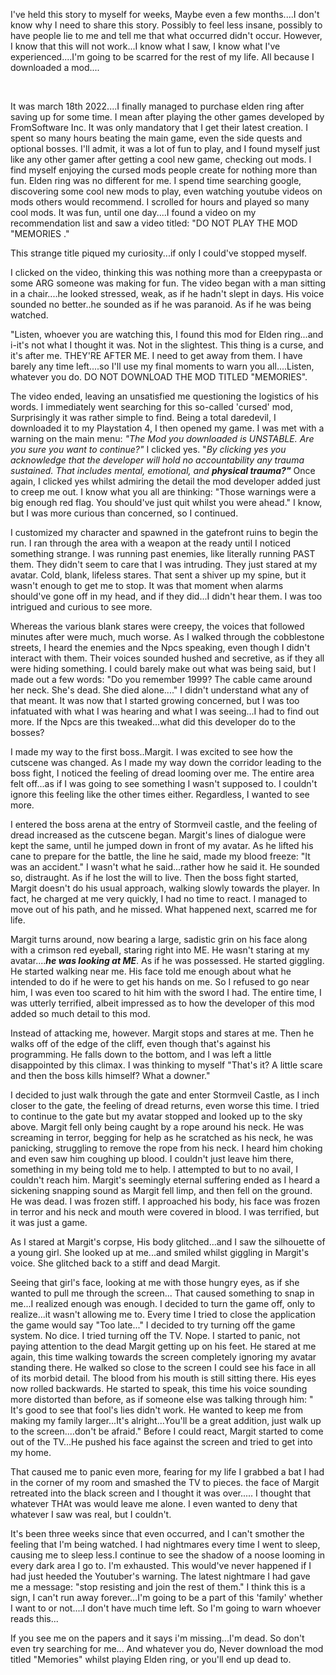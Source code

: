 I've held this story to myself for weeks, Maybe even a few months....I don't know why I need to share this story. Possibly to feel less insane, possibly to have people lie to me and tell me that what occurred didn't occur. However, I know that this will not work...I know what I saw, I know what I've experienced....I'm going to be scarred for the rest of my life. All because I downloaded a mod....

&#x200B;

It was march 18th 2022....I finally managed to purchase elden ring after saving up for some time. I mean after playing the other games developed by FromSoftware Inc. It was only mandatory that I get their latest creation. I spent so many hours beating the main game, even the side quests and optional bosses. I'll admit, it was a lot of fun to play, and I found myself just like any other gamer after getting a cool new game, checking out mods. I find myself enjoying the cursed mods people create for nothing more than fun. Elden ring was no different for me. I spend time searching google, discovering some cool new mods to play, even watching youtube videos on mods others would recommend. I scrolled for hours and played so many cool mods. It was fun, until one day....I found a video on my recommendation list and saw a video titled: "DO NOT PLAY THE MOD "MEMORIES ."

This strange title piqued my curiosity...if only I could've stopped myself.

I clicked on the video, thinking this was nothing more than a creepypasta or some ARG someone was making for fun. The video began with a man sitting in a chair....he looked stressed, weak, as if he hadn't slept in days. His voice sounded no better..he sounded as if he was paranoid. As if he was being watched.

"Listen, whoever you are watching this, I found this mod for Elden ring...and i-it's not what I thought it was. Not in the slightest. This thing is a curse, and it's after me.  THEY'RE AFTER ME. I need to get away from them. I have barely any time left....so I'll use my final moments to warn you all....Listen, whatever you do. DO NOT DOWNLOAD THE MOD TITLED "MEMORIES".

The video ended, leaving an unsatisfied me questioning the logistics of his words. I immediately went searching for this so-called 'cursed' mod, Surprisingly it was rather simple to find. Being a total daredevil, I downloaded it to my Playstation 4, I then opened my game. I was met with a warning on the main menu: *"The Mod you downloaded is UNSTABLE. Are you sure you want to continue?"* I clicked yes. "*By clicking yes you acknowledge that the developer will hold no accountability any trauma sustained. That includes mental, emotional, and* ***physical trauma?"*** Once again, I clicked yes whilst admiring the detail the mod developer added just to creep me out. I know what you all are thinking: "Those warnings were a big enough red flag. You should've just quit whilst you were ahead." I know, but I was more curious than concerned, so I continued.

I customized my character and spawned in the gatefront ruins to begin the run. I ran through the area with a weapon at the ready until I noticed something strange. I was running past enemies, like literally running PAST them. They didn't seem to care that I was intruding. They just stared at my avatar. Cold, blank, lifeless stares. That sent a shiver up my spine, but it wasn't enough to get me to stop. It was that moment when alarms should've gone off in my head, and if they did...I didn't hear them. I was too intrigued and curious to see more. 

Whereas the various blank stares were creepy, the voices that followed minutes after were much, much worse. As I walked through the cobblestone streets, I heard the enemies and the Npcs speaking, even though I didn't interact with them. Their voices sounded hushed and secretive, as if they all were hiding something. I could barely make out what was being said, but I made out a few words: "Do you remember 1999? The cable came around her neck. She's dead. She died alone...." I didn't understand what any of that meant. It was now that I started growing concerned, but I was too infatuated with what I was hearing and what I was seeing...I had to find out more. If the Npcs are this tweaked...what did this developer do to the bosses?

I made my way to the first boss..Margit. I was excited to see how the cutscene was changed. As I made my way down the corridor leading to the boss fight, I noticed the feeling of dread looming over me. The entire area felt off...as if I was going to see something I wasn't supposed to. I couldn't ignore this feeling like the other times either. Regardless, I wanted to see more. 

I entered the boss arena at the entry of Stormveil castle, and the feeling of dread increased as the cutscene began. Margit's lines of dialogue were kept the same, until he jumped down in front of my avatar. As he lifted his cane to prepare for the battle, the line he said, made my blood freeze: "It was an accident." I wasn't what he said...rather how he said it. He sounded so, distraught. As if he lost the will to live. Then the boss fight started, Margit doesn't do his usual approach, walking slowly towards the player. In fact, he charged at me very quickly, I had no time to react. I managed to move out of his path, and he missed. What happened next, scarred me for life. 

Margit turns around, now bearing a large, sadistic grin on his face along with a crimson red eyeball, staring right into ME. He wasn't staring at my avatar....***he was looking at ME***. As if he was possessed. He started giggling. He started walking near me. His face told me enough about what he intended to do if he were to get his hands on me. So I refused to go near him, I was even too scared to hit him with the sword I had. The entire time, I was utterly terrified, albeit impressed as to how the developer of this mod added so much detail to this mod.

Instead of attacking me, however. Margit stops and stares at me. Then he walks off of the edge of the cliff, even though that's against his programming. He falls down to the bottom, and I was left a little disappointed by this climax. I was thinking to myself "That's it? A little scare and then the boss kills himself? What a downer." 

I decided to just walk through the gate and enter Stormveil Castle, as I inch closer to the gate, the feeling of dread returns, even worse this time. I tried to continue to the gate but my avatar stopped and looked up to the sky above. Margit fell only being caught by a rope around his neck. He was screaming in terror, begging for help as he scratched as his neck, he was panicking, struggling to remove the rope from his neck. I heard him choking and even saw him coughing up blood. I couldn't just leave him there, something in my being told me to help.  I attempted to but to no avail, I couldn't reach him. Margit's seemingly eternal suffering ended as I heard a sickening snapping sound as Margit fell limp, and then fell on the ground. He was dead. I was frozen stiff. I approached his body, his face was frozen in terror and his neck and mouth were covered in blood. I was terrified, but it was just a game.

As I stared at Margit's corpse, His body glitched...and I saw the silhouette of a young girl. She looked up at me...and smiled whilst giggling in Margit's voice. She glitched back to a stiff and dead Margit. 

Seeing that girl's face, looking at me with those hungry eyes, as if she wanted to pull me through the screen... That caused something to snap in me...I realized enough was enough. I decided to turn the game off, only to realize...it wasn't allowing me to. Every time I tried to close the application the game would say "Too late..." I decided to try turning off the game system. No dice. I tried turning off the TV. Nope. I started to panic, not paying attention to the dead Margit getting up on his feet. He stared at me again, this time walking towards the screen completely ignoring my avatar standing there. He walked so close to the screen I could see his face in all of its morbid detail. The blood from his mouth is still sitting there. His eyes now rolled backwards. He started to speak, this time his voice sounding more distorted than before, as if someone else was talking through him: " It's good to see that fool's lies didn't work. He wanted to keep me from making my family larger...It's alright...You'll be a great addition, just walk up to the screen....don't be afraid." Before I could react, Margit started to come out of the TV...He pushed his face against the screen and tried to get into my home.

That  caused me to panic even more, fearing for my life I grabbed a bat I had in the corner of my room and smashed the TV to pieces. the face of Margit retreated into the black screen and I thought it was over..... I thought that whatever THAt was would leave me alone. I even wanted to deny that whatever I saw was real, but I couldn't.

It's been three weeks since that even occurred, and I can't smother the feeling that I'm being watched. I had nightmares every time I went to sleep, causing me to sleep less.I continue to see the shadow of a noose looming in every dark area I go to. I'm exhausted. This would've never happened if I had just heeded the Youtuber's warning. The latest nightmare I had gave me a message: "stop resisting and join the rest of them." I think this is a sign, I can't run away forever...I'm going to be a part of this 'family' whether I want to or not....I don't have much time left. So I'm going to warn whoever reads this...

If you see me on the papers and it says i'm missing...I'm dead. So don't even try searching for me... And whatever you do, Never download the mod titled "Memories" whilst playing Elden ring, or you'll end up dead to.